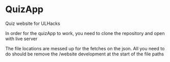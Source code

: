 # QuizApp
Quiz website for ULHacks

In order for the quizApp to work, you need to clone the repository and open with live server

The file locations are messed up for the fetches on the json. All you need to do should be remove the /website development at the start of the file paths
